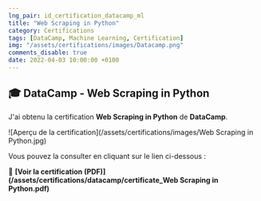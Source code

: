 ```yaml
---
lng_pair: id_certification_datacamp_ml
title: "Web Scraping in Python"
category: Certifications
tags: [DataCamp, Machine Learning, Certification]
img: "/assets/certifications/images/Datacamp.png"
comments_disable: true
date: 2022-04-03 10:00:00 +0100
---
```


## 🎓 DataCamp - Web Scraping in Python

J'ai obtenu la certification **Web Scraping in Python** de **DataCamp**.

![Aperçu de la certification](/assets/certifications/images/Web Scraping in Python.jpg)  

Vous pouvez la consulter en cliquant sur le lien ci-dessous :

📜 **[Voir la certification (PDF)](/assets/certifications/datacamp/certificate_Web Scraping in Python.pdf)** 
